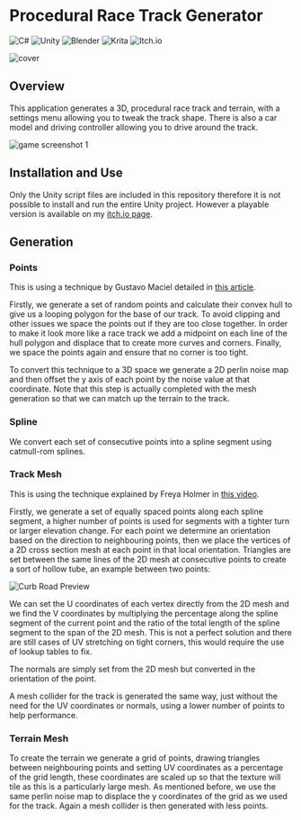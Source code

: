 # Procedural Race Track Generator
 
![C#](https://img.shields.io/badge/c%23-%23239120.svg?style=for-the-badge&logo=c-sharp&logoColor=white)
![Unity](https://img.shields.io/badge/unity-%23000000.svg?style=for-the-badge&logo=unity&logoColor=white)
![Blender](https://img.shields.io/badge/blender-%23F5792A.svg?style=for-the-badge&logo=blender&logoColor=white)
![Krita](https://img.shields.io/badge/Krita-203759?style=for-the-badge&logo=krita&logoColor=EEF37B)
![Itch.io](https://img.shields.io/badge/Itch-%23FF0B34.svg?style=for-the-badge&logo=Itch.io&logoColor=white)

![cover](https://user-images.githubusercontent.com/35520562/194764682-cb782bc4-1ce5-4442-bbbe-a63d65dffb74.png)

## Overview
This application generates a 3D, procedural race track and terrain, with a settings menu allowing you to tweak the track shape. There is also a car model and driving controller allowing you to drive around the track.

![game screenshot 1](https://user-images.githubusercontent.com/35520562/194768545-eee519a9-f9bf-4faa-9a30-ec30535e03a7.png)

## Installation and Use
Only the Unity script files are included in this repository therefore it is not possible to install and run the entire Unity project. However a playable version is available on my [itch.io page](https://fraser-curry-games.itch.io/race-track-generator).

## Generation

### Points
This is using a technique by Gustavo Maciel detailed in [this article](http://blog.meltinglogic.com/2013/12/how-to-generate-procedural-racetracks/).

Firstly, we generate a set of random points and calculate their convex hull to give us a looping polygon for the base of our track. To avoid clipping and other issues we space the points out if they are too close together. In order to make it look more like a race track we add a midpoint on each line of the hull polygon and displace that to create more curves and corners. Finally, we space the points again and ensure that no corner is too tight.

To convert this technique to a 3D space we generate a 2D perlin noise map and then offset the y axis of each point by the noise value at that coordinate. Note that this step is actually completed with the mesh generation so that we can match up the terrain to the track.

### Spline
We convert each set of consecutive points into a spline segment using catmull-rom splines.

### Track Mesh
This is using the technique explained by Freya Holmer in [this video](https://www.youtube.com/watch?v=6xs0Saff940&t=21544s).

Firstly, we generate a set of equally spaced points along each spline segment, a higher number of points is used for segments with a tighter turn or larger elevation change. For each point we determine an orientation based on the direction to neighbouring points, then we place the vertices of a 2D cross section mesh at each point in that local orientation. Triangles are set between the same lines of the 2D mesh at consecutive points to create a sort of hollow tube, an example between two points:

![Curb Road Preview](https://user-images.githubusercontent.com/35520562/194766648-15a4b2eb-3960-4f12-bddd-febcb6b8368c.png)

We can set the U coordinates of each vertex directly from the 2D mesh and we find the V coordinates by multiplying the percentage along the spline segment of the current point and the ratio of the total length of the spline segment to the span of the 2D mesh. This is not a perfect solution and there are still cases of UV stretching on tight corners, this would require the use of lookup tables to fix.

The normals are simply set from the 2D mesh but converted in the orientation of the point.

A mesh collider for the track is generated the same way, just without the need for the UV coordinates or normals, using a lower number of points to help performance.

### Terrain Mesh
To create the terrain we generate a grid of points, drawing triangles between neighbouring points and setting UV coordinates as a percentage of the grid length, these coordinates are scaled up so that the texture will tile as this is a particularly large mesh. As mentioned before, we use the same perlin noise map to displace the y coordinates of the grid as we used for the track. Again a mesh collider is then generated with less points.
